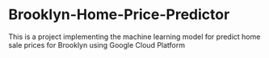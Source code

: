 # Brooklyn-Home-Price-Predictor
This is a project implementing the machine learning model for predict home sale prices for Brooklyn using Google Cloud Platform
